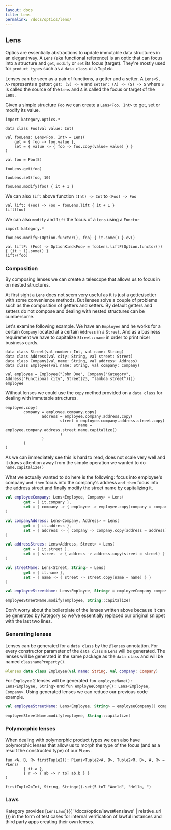 ```yaml
---
layout: docs
title: Lens
permalink: /docs/optics/lens/
---
```


## Lens

Optics are essentially abstractions to update immutable data structures in an elegant way.
A `Lens` (aka functional reference) is an optic that can focus into a structure and `get`, `modify` or `set` its focus (target). They're mostly used for `product types` such as a `data class` or a `TupleN`.

Lenses can be seen as a pair of functions, a getter and a setter. A `Lens<S, A>` represents a getter: `get: (S) -> A` and `setter: (A) -> (S) -> S` where `S` is called the source of the `Lens` and `A` is called the focus or target of the `Lens`.

Given a simple structure `Foo` we can create a `Lens<Foo, Int>` to get, set or modify its value.

```kotlin:ank
import kategory.optics.*

data class Foo(val value: Int)

val fooLens: Lens<Foo, Int> = Lens(
    get = { foo -> foo.value },
    set = { value -> { foo -> foo.copy(value= value) } }
)

val foo = Foo(5)
```
```kotlin:ank
fooLens.get(foo)
```
```kotlin:ank
fooLens.set(foo, 10)
```
```kotlin:ank
fooLens.modify(foo) { it + 1 }
```

We can also `lift` above function `(Int) -> Int` to `(Foo) -> Foo`

```kotlin:ank
val lift: (Foo) -> Foo = fooLens.lift { it + 1 }
lift(foo)
```

We can also `modify` and `lift` the focus of a `Lens` using a `Functor`

```kotlin:ank
import kategory.*

fooLens.modifyF(Option.functor(), foo) { it.some() }.ev()
```

```kotlin:ank
val liftF: (Foo) -> OptionKind<Foo> = fooLens.liftF(Option.functor()) { (it + 1).some() }
liftF(foo)
```

### Composition

By composing lenses we can create a telescope that allows us to focus in on nested structures.

At first sight a `Lens` does not seem very useful as it is just a getter/setter with some convenience methods. But lenses solve a couple of problems such as the composition of getters and setters. By default getters and setters do not compose and dealing with nested structures can be cumbersome.

Let's examine following example. We have an `Employee` and he works for a certain `Company` located at a certain `Address` in a `Street`. And as a business requirement we have to capitalize `Street::name` in order to print nicer business cards.

```kotlin:ank
data class Street(val number: Int, val name: String)
data class Address(val city: String, val street: Street)
data class Company(val name: String, val address: Address)
data class Employee(val name: String, val company: Company)

val employee = Employee("John Doe", Company("Kategory", Address("Functional city", Street(23, "lambda street"))))
employee
```

Without lenses we could use the `copy` method provided on a `data class` for dealing with immutable structures.

```kotlin:ank
employee.copy(
        company = employee.company.copy(
                address = employee.company.address.copy(
                        street = employee.company.address.street.copy(
                                name = employee.company.address.street.name.capitalize()
                        )
                )
        )
)
```

As we can immediately see this is hard to read, does not scale very well and it draws attention away from the simple operation we wanted to do `name.capitalize()`

What we actually wanted to do here is the following: focus into employee's company `and then` focus into the company's address `and then` focus into the address street and finally modify the street name by capitalizing it.

```kotlin
val employeeCompany: Lens<Employee, Company> = Lens(
        get = { it.company },
        set = { company -> { employee -> employee.copy(company = company) } }
)

val companyAddress: Lens<Company, Address> = Lens(
        get = { it.address },
        set = { address -> { company -> company.copy(address = address) } }
)

val addressStrees: Lens<Address, Street> = Lens(
        get = { it.street },
        set = { street -> { address -> address.copy(street = street) } }
)

val streetName: Lens<Street, String> = Lens(
        get = { it.name },
        set = { name -> { street -> street.copy(name = name) } }
)

val employeeStreetName: Lens<Employee, String> = employeeCompany compose companyAddress compose addressStrees compose streetName

employeeStreetName.modify(employee, String::capitalize)
```

Don't worry about the boilerplate of the lenses written above because it can be generated by Kategory so we've essentially replaced our original snippet with the last two lines.

### Generating lenses

Lenses can be generated for a `data class` by the `@lenses` annotation. For every constructor parameter of the `data class` a `Lens` will be generated. The lenses will be generated in the same package as the `data class` and will be named `classnameProperty()`.

```kotlin
@lenses data class Employee(val name: String, val company: Company)
```

For `Employee` 2 lenses will be generated `fun employeeName(): Lens<Employee, String>` and `fun employeeCompany(): Lens<Employee, Company>`. Using generated lenses we can reduce our previous code example.

```kotlin
val employeeStreetName: Lens<Employee, String> = employeeCompany() compose companyAddress() compose addressStrees() compose streetName()

employeeStreetName.modify(employee, String::capitalize)
```

### Polymorphic lenses
When dealing with polymorphic product types we can also have polymorphic lenses that allow us to morph the type of the focus (and as a result the constructed type) of our `PLens`.

```kotlin:ank
fun <A, B, R> firstTuple2(): PLens<Tuple2<A, B>, Tuple2<R, B>, A, R> = PLens(
        { it.a },
        { r -> { ab -> r toT ab.b } }
)

firstTuple2<Int, String, String>().set(5 toT "World", "Hello, ")
```

### Laws

Kategory provides [`LensLaws`]({{ '/docs/optics/laws#lenslaws' | relative_url }}) in the form of test cases for internal verification of lawful instances and third party apps creating their own lenses.
